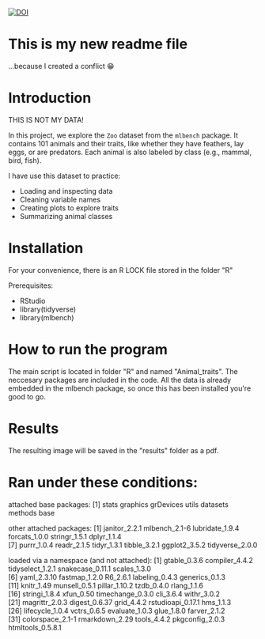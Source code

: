 <a href="https://handle.stage.datacite.org/10.5072/zenodo.280966"><img src="https://sandbox.zenodo.org/badge/1011701727.svg" alt="DOI"></a>

# This is my new readme file
...because I created a conflict 😁

# Introduction
THIS IS NOT MY DATA!

In this project, we explore the `Zoo` dataset from the `mlbench` package. 
It contains 101 animals and their traits, like whether they have feathers, lay eggs, or are predators. 
Each animal is also labeled by class (e.g., mammal, bird, fish).

I have use this dataset to practice:

- Loading and inspecting data
- Cleaning variable names
- Creating plots to explore traits
- Summarizing animal classes

# Installation
For your convenience, there is an R LOCK file stored in the folder "R"

Prerequisites: 
* RStudio
* library(tidyverse)
* library(mlbench)

# How to run the program
The main script is located in folder "R" and named "Animal_traits".
The neccesary packages are included in the code. 
All the data is already embedded in the mlbench package, so once this has been installed you're good 
to go.

# Results
The resulting image will be saved in the "results" folder as a pdf.

# Ran under these conditions: 
attached base packages:
[1] stats     graphics  grDevices utils     datasets  methods   base     

other attached packages:
 [1] janitor_2.2.1   mlbench_2.1-6   lubridate_1.9.4 forcats_1.0.0   stringr_1.5.1   dplyr_1.1.4    
 [7] purrr_1.0.4     readr_2.1.5     tidyr_1.3.1     tibble_3.2.1    ggplot2_3.5.2   tidyverse_2.0.0

loaded via a namespace (and not attached):
 [1] gtable_0.3.6      compiler_4.4.2    tidyselect_1.2.1  snakecase_0.11.1  scales_1.3.0     
 [6] yaml_2.3.10       fastmap_1.2.0     R6_2.6.1          labeling_0.4.3    generics_0.1.3   
[11] knitr_1.49        munsell_0.5.1     pillar_1.10.2     tzdb_0.4.0        rlang_1.1.6      
[16] stringi_1.8.4     xfun_0.50         timechange_0.3.0  cli_3.6.4         withr_3.0.2      
[21] magrittr_2.0.3    digest_0.6.37     grid_4.4.2        rstudioapi_0.17.1 hms_1.1.3        
[26] lifecycle_1.0.4   vctrs_0.6.5       evaluate_1.0.3    glue_1.8.0        farver_2.1.2     
[31] colorspace_2.1-1  rmarkdown_2.29    tools_4.4.2       pkgconfig_2.0.3   htmltools_0.5.8.1
